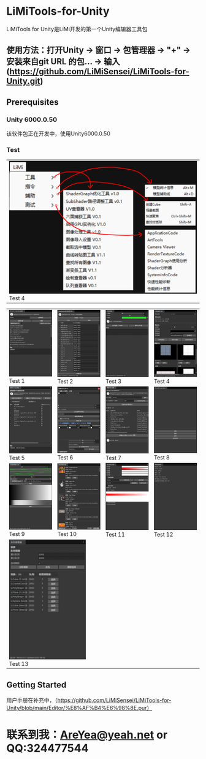 # LiMiTools-for-Unity
LiMiTools for Unity是LiMi开发的第一个Unity编辑器工具包

## 使用方法：打开Unity -> 窗口 -> 包管理器 -> "+" -> 安装来自git URL 的包...  -> 输入(https://github.com/LiMiSensei/LiMiTools-for-Unity.git)

## Prerequisites
### Unity 6000.0.50
该软件包正在开发中，使用Unity6000.0.50
### Test
<table>
<tr>
<td><img src="Documentation~/Images/View.png" width="500"/><br>Test 4</td>
</tr>
</table>

<table>
<tr>
<td><img src="Documentation~/Images/1.png" width="200"/><br>Test 1</td>
<td><img src="Documentation~/Images/2.png" width="200"/><br>Test 2</td>
<td><img src="Documentation~/Images/3.png" width="200"/><br>Test 3</td>
<td><img src="Documentation~/Images/4.png" width="200"/><br>Test 4</td>
</tr>
<tr>
<td><img src="Documentation~/Images/5.png" width="200"/><br>Test 5</td>
<td><img src="Documentation~/Images/6.png" width="200"/><br>Test 6</td>
<td><img src="Documentation~/Images/7.png" width="200"/><br>Test 7</td>
<td><img src="Documentation~/Images/8.png" width="200"/><br>Test 8</td>
</tr>
<tr>
<td><img src="Documentation~/Images/9.png" width="200"/><br>Test 9</td>
<td><img src="Documentation~/Images/10.png" width="200"/><br>Test 10</td>
<td><img src="Documentation~/Images/11.png" width="200"/><br>Test 11</td>
<td><img src="Documentation~/Images/12.png" width="200"/><br>Test 12</td>
</tr>
<tr>
<td colspan="4"><img src="Documentation~/Images/13.png" width="200"/><br>Test 13</td>
</tr>
</table>

## Getting Started
用户手册在补充中，（https://github.com/LiMiSensei/LiMiTools-for-Unity/blob/main/Editor/%E8%AF%B4%E6%98%8E.pur）

# 联系到我：AreYea@yeah.net or QQ:324477544